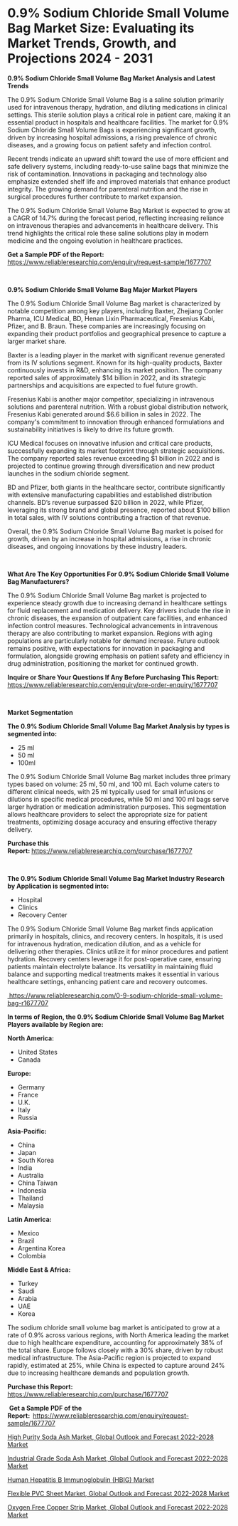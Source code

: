 <p><h1>0.9% Sodium Chloride Small Volume Bag Market Size: Evaluating its Market Trends, Growth, and Projections 2024 - 2031</h1></p><p><strong>0.9% Sodium Chloride Small Volume Bag Market Analysis and Latest Trends</strong></p>
<p><p>The 0.9% Sodium Chloride Small Volume Bag is a saline solution primarily used for intravenous therapy, hydration, and diluting medications in clinical settings. This sterile solution plays a critical role in patient care, making it an essential product in hospitals and healthcare facilities. The market for 0.9% Sodium Chloride Small Volume Bags is experiencing significant growth, driven by increasing hospital admissions, a rising prevalence of chronic diseases, and a growing focus on patient safety and infection control.</p><p>Recent trends indicate an upward shift toward the use of more efficient and safe delivery systems, including ready-to-use saline bags that minimize the risk of contamination. Innovations in packaging and technology also emphasize extended shelf life and improved materials that enhance product integrity. The growing demand for parenteral nutrition and the rise in surgical procedures further contribute to market expansion. </p><p>The 0.9% Sodium Chloride Small Volume Bag Market is expected to grow at a CAGR of 14.7% during the forecast period, reflecting increasing reliance on intravenous therapies and advancements in healthcare delivery. This trend highlights the critical role these saline solutions play in modern medicine and the ongoing evolution in healthcare practices.</p></p>
<p><strong>Get a Sample PDF of the Report:&nbsp;</strong> <a href="https://www.reliableresearchiq.com/enquiry/request-sample/1677707?utm_campaign=1521&utm_medium=2&utm_source=Github&utm_content=ia&utm_term=14102024&utm_id=09-sodium-chloride-small-volume-bag">https://www.reliableresearchiq.com/enquiry/request-sample/1677707</a></p>
<p>&nbsp;</p>
<p><strong>0.9% Sodium Chloride Small Volume Bag Major Market Players</strong></p>
<p><p>The 0.9% Sodium Chloride Small Volume Bag market is characterized by notable competition among key players, including Baxter, Zhejiang Conler Pharma, ICU Medical, BD, Henan Lixin Pharmaceutical, Fresenius Kabi, Pfizer, and B. Braun. These companies are increasingly focusing on expanding their product portfolios and geographical presence to capture a larger market share.</p><p>Baxter is a leading player in the market with significant revenue generated from its IV solutions segment. Known for its high-quality products, Baxter continuously invests in R&D, enhancing its market position. The company reported sales of approximately $14 billion in 2022, and its strategic partnerships and acquisitions are expected to fuel future growth.</p><p>Fresenius Kabi is another major competitor, specializing in intravenous solutions and parenteral nutrition. With a robust global distribution network, Fresenius Kabi generated around $6.6 billion in sales in 2022. The company's commitment to innovation through enhanced formulations and sustainability initiatives is likely to drive its future growth.</p><p>ICU Medical focuses on innovative infusion and critical care products, successfully expanding its market footprint through strategic acquisitions. The company reported sales revenue exceeding $1 billion in 2022 and is projected to continue growing through diversification and new product launches in the sodium chloride segment.</p><p>BD and Pfizer, both giants in the healthcare sector, contribute significantly with extensive manufacturing capabilities and established distribution channels. BD’s revenue surpassed $20 billion in 2022, while Pfizer, leveraging its strong brand and global presence, reported about $100 billion in total sales, with IV solutions contributing a fraction of that revenue.</p><p>Overall, the 0.9% Sodium Chloride Small Volume Bag market is poised for growth, driven by an increase in hospital admissions, a rise in chronic diseases, and ongoing innovations by these industry leaders.</p></p>
<p>&nbsp;</p>
<p><strong>What Are The Key Opportunities For 0.9% Sodium Chloride Small Volume Bag Manufacturers?</strong></p>
<p><p>The 0.9% Sodium Chloride Small Volume Bag market is projected to experience steady growth due to increasing demand in healthcare settings for fluid replacement and medication delivery. Key drivers include the rise in chronic diseases, the expansion of outpatient care facilities, and enhanced infection control measures. Technological advancements in intravenous therapy are also contributing to market expansion. Regions with aging populations are particularly notable for demand increase. Future outlook remains positive, with expectations for innovation in packaging and formulation, alongside growing emphasis on patient safety and efficiency in drug administration, positioning the market for continued growth.</p></p>
<p><strong>Inquire or Share Your Questions If Any Before Purchasing This Report:</strong> <a href="https://www.reliableresearchiq.com/enquiry/pre-order-enquiry/1677707?utm_campaign=1521&utm_medium=2&utm_source=Github&utm_content=ia&utm_term=14102024&utm_id=09-sodium-chloride-small-volume-bag">https://www.reliableresearchiq.com/enquiry/pre-order-enquiry/1677707</a></p>
<p>&nbsp;</p>
<p><strong>Market Segmentation</strong></p>
<p><strong>The 0.9% Sodium Chloride Small Volume Bag Market Analysis by types is segmented into:</strong></p>
<p><ul><li>25 ml</li><li>50 ml</li><li>100ml</li></ul></p>
<p><p>The 0.9% Sodium Chloride Small Volume Bag market includes three primary types based on volume: 25 ml, 50 ml, and 100 ml. Each volume caters to different clinical needs, with 25 ml typically used for small infusions or dilutions in specific medical procedures, while 50 ml and 100 ml bags serve larger hydration or medication administration purposes. This segmentation allows healthcare providers to select the appropriate size for patient treatments, optimizing dosage accuracy and ensuring effective therapy delivery.</p></p>
<p><strong>Purchase this Report:&nbsp;</strong><a href="https://www.reliableresearchiq.com/purchase/1677707?utm_campaign=1521&utm_medium=2&utm_source=Github&utm_content=ia&utm_term=14102024&utm_id=09-sodium-chloride-small-volume-bag">https://www.reliableresearchiq.com/purchase/1677707</a></p>
<p>&nbsp;</p>
<p><strong>The 0.9% Sodium Chloride Small Volume Bag Market Industry Research by Application is segmented into:</strong></p>
<p><ul><li>Hospital</li><li>Clinics</li><li>Recovery Center</li></ul></p>
<p><p>The 0.9% Sodium Chloride Small Volume Bag market finds application primarily in hospitals, clinics, and recovery centers. In hospitals, it is used for intravenous hydration, medication dilution, and as a vehicle for delivering other therapies. Clinics utilize it for minor procedures and patient hydration. Recovery centers leverage it for post-operative care, ensuring patients maintain electrolyte balance. Its versatility in maintaining fluid balance and supporting medical treatments makes it essential in various healthcare settings, enhancing patient care and recovery outcomes.</p></p>
<p><a href="https://www.reliableresearchiq.com/0-9-sodium-chloride-small-volume-bag-r1677707?utm_campaign=1521&utm_medium=2&utm_source=Github&utm_content=ia&utm_term=14102024&utm_id=09-sodium-chloride-small-volume-bag">&nbsp;https://www.reliableresearchiq.com/0-9-sodium-chloride-small-volume-bag-r1677707</a></p>
<p><strong>In terms of Region, the 0.9% Sodium Chloride Small Volume Bag Market Players available by Region are:</strong></p>
<p>
    <p> <strong> North America: </strong>
        <ul>
            <li>United States</li>
            <li>Canada</li>
        </ul>
        </p> 
    <p> <strong> Europe: </strong>
        <ul>
            <li>Germany</li>
            <li>France</li>
            <li>U.K.</li>
            <li>Italy</li>
            <li>Russia</li>
        </ul>
        </p> 
    <p> <strong> Asia-Pacific: </strong>
        <ul>
            <li>China</li>
            <li>Japan</li>
            <li>South Korea</li>
            <li>India</li>
            <li>Australia</li>
            <li>China Taiwan</li>
            <li>Indonesia</li>
            <li>Thailand</li>
            <li>Malaysia</li>
        </ul>
        </p> 
    <p> <strong> Latin America: </strong>
        <ul>
            <li>Mexico</li>
            <li>Brazil</li>
            <li>Argentina Korea</li>
            <li>Colombia</li>
        </ul>
        </p> 
    <p> <strong> Middle East & Africa: </strong>
        <ul>
            <li>Turkey</li>
            <li>Saudi</li>
            <li>Arabia</li>
            <li>UAE</li>
            <li>Korea</li>
        </ul>
    </p>
    </p>
<p><p>The sodium chloride small volume bag market is anticipated to grow at a rate of 0.9% across various regions, with North America leading the market due to high healthcare expenditure, accounting for approximately 38% of the total share. Europe follows closely with a 30% share, driven by robust medical infrastructure. The Asia-Pacific region is projected to expand rapidly, estimated at 25%, while China is expected to capture around 24% due to increasing healthcare demands and population growth.</p></p>
<p><strong>Purchase this Report: </strong><a href="https://www.reliableresearchiq.com/purchase/1677707?utm_campaign=1521&utm_medium=2&utm_source=Github&utm_content=ia&utm_term=14102024&utm_id=09-sodium-chloride-small-volume-bag">https://www.reliableresearchiq.com/purchase/1677707</a></p>
<p>&nbsp;<strong>Get a Sample PDF of the Report:&nbsp;&nbsp;</strong><a href="https://www.reliableresearchiq.com/enquiry/request-sample/1677707?utm_campaign=1521&utm_medium=2&utm_source=Github&utm_content=ia&utm_term=14102024&utm_id=09-sodium-chloride-small-volume-bag">https://www.reliableresearchiq.com/enquiry/request-sample/1677707</a></p>
<p><strong></strong></p>
<p><p><a href="https://www.linkedin.com/pulse/high-purity-soda-ash-market-global-outlook-forecast-2022-2028-wfcef?utm_campaign=1521&utm_medium=2&utm_source=Github&utm_content=ia&utm_term=14102024&utm_id=09-sodium-chloride-small-volume-bag">High Purity Soda Ash Market, Global Outlook and Forecast 2022-2028 Market</a></p><p><a href="https://www.linkedin.com/pulse/industrial-grade-soda-ash-market-global-outlook-forecast-2022-2028-iqsrf?utm_campaign=1521&utm_medium=2&utm_source=Github&utm_content=ia&utm_term=14102024&utm_id=09-sodium-chloride-small-volume-bag">Industrial Grade Soda Ash Market, Global Outlook and Forecast 2022-2028 Market</a></p><p><a href="https://github.com/lylyparadise/Market-Research-Report-List-5/blob/main/human-hepatitis-b-immunoglobulin-hbig-market.md?utm_campaign=1521&utm_medium=2&utm_source=Github&utm_content=ia&utm_term=14102024&utm_id=09-sodium-chloride-small-volume-bag">Human Hepatitis B Immunoglobulin (HBIG) Market</a></p><p><a href="https://www.linkedin.com/pulse/flexible-pvc-sheet-market-global-outlook-forecast-2022-2028-essentials-oopnf?utm_campaign=1521&utm_medium=2&utm_source=Github&utm_content=ia&utm_term=14102024&utm_id=09-sodium-chloride-small-volume-bag">Flexible PVC Sheet Market, Global Outlook and Forecast 2022-2028 Market</a></p><p><a href="https://www.linkedin.com/pulse/oxygen-free-copper-strip-market-global-outlook-forecast-jiikf?utm_campaign=1521&utm_medium=2&utm_source=Github&utm_content=ia&utm_term=14102024&utm_id=09-sodium-chloride-small-volume-bag">Oxygen Free Copper Strip Market, Global Outlook and Forecast 2022-2028 Market</a></p></p>